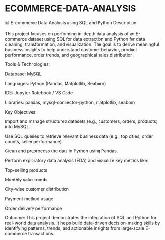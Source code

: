 # ECOMMERCE-DATA-ANALYSIS

📊 E-commerce Data Analysis using SQL and Python
Description:

This project focuses on performing in-depth data analysis of an E-commerce dataset using SQL for data extraction and Python for data cleaning, transformation, and visualization. The goal is to derive meaningful business insights to help understand customer behavior, product performance, order trends, and geographical sales distribution.

Tools & Technologies:

Database: MySQL

Languages: Python (Pandas, Matplotlib, Seaborn)

IDE: Jupyter Notebook / VS Code

Libraries: pandas, mysql-connector-python, matplotlib, seaborn

Key Objectives:

Import and manage structured datasets (e.g., customers, orders, products) into MySQL.

Use SQL queries to retrieve relevant business data (e.g., top cities, order counts, seller performance).

Clean and preprocess the data in Python using Pandas.

Perform exploratory data analysis (EDA) and visualize key metrics like:

Top-selling products

Monthly sales trends

City-wise customer distribution

Payment method usage

Order delivery performance

Outcome:
This project demonstrates the integration of SQL and Python for real-world data analysis. It helps build data-driven decision-making skills by identifying patterns, trends, and actionable insights from large-scale E-commerce transactions.
